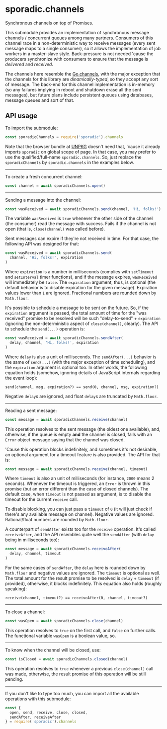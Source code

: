 # sporadic.channels

Synchronous channels on top of Promises.

This submodule provides an implementation of synchronous message channels /
concurrent queues among many partners. Consumers of this channel race in a
non-deterministic way to receive messages (every sent message maps to a single
consumer), so it allows the implementation of job workers in a master-slave
style. Back-pressure is not needed 'cause the producers synchronize with
consumers to ensure that the message is _delivered_ and _received_.

The channels here resemble the [Go channels][1], with the major exception that
the channels for this library are _dinamically-typed_, so they accept any sort
of message. The back-end for this channel implementation is in-memory (so any
failures implying in reboot and shutdown erase all the sent messages), but
future plans include persistent queues using databases, message queues and sort of that.

## API usage

To import the submodule:

```javascript
const sporadicChannels = require('sporadic').channels
```

Note that the browser bundle at [UNPKG][2]
doesn't need that, 'cause it already imports `sporadic` on global scope of page.
In that case, you may prefer to use the qualified/full-name `sporadic.channels`.
So, just replace the `sporadicChannels` by `sporadic.channels` in the examples
below.

---

To create a fresh concurrent channel:

```javascript
const channel = await sporadicChannels.open()
```

---

Sending a message into the channel:

```javascript
const wasReceived = await sporadicChannels.send(channel, 'Hi, folks!')
```

The variable `wasReceived` is `true` whenever the other side of the channel
(the consumer) read the message with success. Fails if the channel is not open
(that is, `close(channel)` was called before).

Sent messages can expire if they're not received in time. For that case, the
following API was designed for that:

```javascript
const wasReceived = await sporadicChannels.send(
  channel, 'Hi, folks!', expiration
)
```

Where `expiration` is a number in milliseconds (complies with `setTimeout` and
`setInterval` timer functions), and if the message expires, `wasReceived` will
immediately be `false`. The `expiration` argument, thus, is optional (the default
behavior is to disable expiration for the given message). Expiration values
lower than `1` are ignored. Fractional numbers are rounded down by `Math.floor`.

It's possible to schedule a message to be sent on the future. So, if the
`expiration` argument is passed, the total amount of time for the "was received"
promise to be resolved will be such "delay-to-send" + `expiration` (ignoring the
non-deterministic aspect of `close(channel)`, clearly). The API to schedule the
`send(...)` operation is:

```javascript
const wasReceived = await sporadicChannels.sendAfter(
  delay, channel, 'Hi, folks!', expiration
)
```

Where `delay` is also a unit of milliseconds. The `sendAfter(...)` behavior is
the same of `send(...)` (with the major exception of time scheduling), and the
`expiration` argument is optional too. In other words, the following equation
holds (somehow, ignoring details of JavaScript internals regarding the event
loop):

```
send(channel, msg, expiration?) == send(0, channel, msg, expiration?)
```

Negative `delay`s are ignored, and float `delay`s are truncated by `Math.floor`.

---

Reading a sent message:

```javascript
const message = await sporadicChannels.receive(channel)
```

This operation resolves to the sent message (the oldest one available), and,
otherwise, if the queue is empty **and** the channel is closed, falls with an
`Error` object message saying that the channel was closed.

'Cause this operation blocks indefinitely, and sometimes it's not desirable,
an optional argument for a timeout feature is also provided. The API for that is:

```javascript
const message = await sporadicChannels.receive(channel, timeout)
```

Where `timeout` is also an unit of milliseconds (for instance, `2000` means 2
seconds). Whenever the timeout is triggered, an `Error` is thrown in this
promise (but an error different than the case of closed channels). The default
case, when `timeout` is not passed as argument, is to disable the timeout for
the current `receive` call.

To disable blocking, you can just pass a `timeout` of `0` (it will just check
if there's any available message on channel). Negative values are ignored.
Rational/float numbers are rounded by `Math.floor`.

A counterpart of `sendAfter` exists too for the `receive` operation. It's called
`receiveAfter`, and the API resembles quite well the `sendAfter` (with `delay` being
in milliseconds too):

```javascript
const message = await sporadicChannels.receiveAfter(
  delay, channel, timeout
)
```

For the same cases of `sendAfter`, the `delay` here is rounded down by
`Math.floor` and negative values are ignored. The `timeout` is optional as well.
The total amount for the result promise to be resolved is `delay` + `timeout`
(if provided), otherwise, it blocks indefinitely. This equation also holds
(roughly speaking):

```
receive(channel, timeout?) == receiveAfter(0, channel, timeout?)
```

---

To close a channel:

```javascript
const wasOpen = await sporadicChannels.close(channel)
```

This operation resolves to `true` on the first call, and `false` on further
calls. The functional variable `wasOpen` is a boolean value, so.

---

To know when the channel will be closed, use:

```javascript
const isClosed = await sporadicChannels.closed(channel)
```

This operation resolves to `true` whenever a previous `close(channel)` call was
made, otherwise, the result promise of this operation will be still pending.

---

If you don't like to type too much, you can import all the available operations
with this submodule:

```javascript
const {
  open, send, receive, close, closed,
  sendAfter, receiveAfter
} = require('sporadic').channels
```

  [1]: https://gobyexample.com/channels
  [2]: https://unpkg.com/sporadic/dist/index.js
